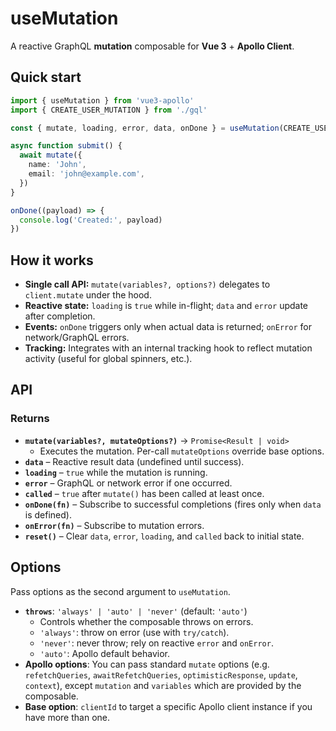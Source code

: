 # useMutation

A reactive GraphQL **mutation** composable for **Vue 3** + **Apollo Client**. 

## Quick start

```ts
import { useMutation } from 'vue3-apollo'
import { CREATE_USER_MUTATION } from './gql'

const { mutate, loading, error, data, onDone } = useMutation(CREATE_USER_MUTATION)

async function submit() {
  await mutate({
    name: 'John',
    email: 'john@example.com',
  })
}

onDone((payload) => {
  console.log('Created:', payload)
})
```

## How it works
- **Single call API:** `mutate(variables?, options?)` delegates to `client.mutate` under the hood.
- **Reactive state:** `loading` is `true` while in-flight; `data` and `error` update after completion.
- **Events:** `onDone` triggers only when actual data is returned; `onError` for network/GraphQL errors.
- **Tracking:** Integrates with an internal tracking hook to reflect mutation activity (useful for global spinners, etc.).

## API

### Returns
- **`mutate(variables?, mutateOptions?)`** → `Promise<Result | void>`
  - Executes the mutation. Per-call `mutateOptions` override base options.
- **`data`** – Reactive result data (undefined until success).
- **`loading`** – `true` while the mutation is running.
- **`error`** – GraphQL or network error if one occurred.
- **`called`** – `true` after `mutate()` has been called at least once.
- **`onDone(fn)`** – Subscribe to successful completions (fires only when `data` is defined).
- **`onError(fn)`** – Subscribe to mutation errors.
- **`reset()`** – Clear `data`, `error`, `loading`, and `called` back to initial state.

## Options
Pass options as the second argument to `useMutation`.

- **`throws`**: `'always' | 'auto' | 'never'` (default: `'auto'`)
  - Controls whether the composable throws on errors.
  - `'always'`: throw on error (use with `try/catch`).
  - `'never'`: never throw; rely on reactive `error` and `onError`.
  - `'auto'`: Apollo default behavior.
- **Apollo options**: You can pass standard `mutate` options (e.g. `refetchQueries`, `awaitRefetchQueries`, `optimisticResponse`, `update`, `context`), except `mutation` and `variables` which are provided by the composable.
- **Base option**: `clientId` to target a specific Apollo client instance if you have more than one.
